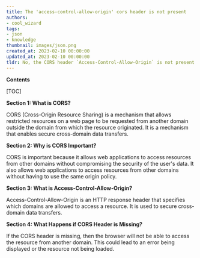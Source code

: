 ```yaml
---
title: The 'access-control-allow-origin' cors header is not present
authors:
- cool_wizard
tags:
- json
- knowledge
thumbnail: images/json.png
created_at: 2023-02-10 00:00:00
updated_at: 2023-02-10 00:00:00
tldr: No, the CORS header `Access-Control-Allow-Origin` is not present in a JSON response.
---
```


**Contents**

[TOC]

**Section 1: What is CORS?**

CORS (Cross-Origin Resource Sharing) is a mechanism that allows restricted resources on a web page to be requested from another domain outside the domain from which the resource originated. It is a mechanism that enables secure cross-domain data transfers.

**Section 2: Why is CORS Important?**

CORS is important because it allows web applications to access resources from other domains without compromising the security of the user's data. It also allows web applications to access resources from other domains without having to use the same origin policy.

**Section 3: What is Access-Control-Allow-Origin?**

Access-Control-Allow-Origin is an HTTP response header that specifies which domains are allowed to access a resource. It is used to secure cross-domain data transfers.

**Section 4: What Happens if CORS Header is Missing?**

If the CORS header is missing, then the browser will not be able to access the resource from another domain. This could lead to an error being displayed or the resource not being loaded.
